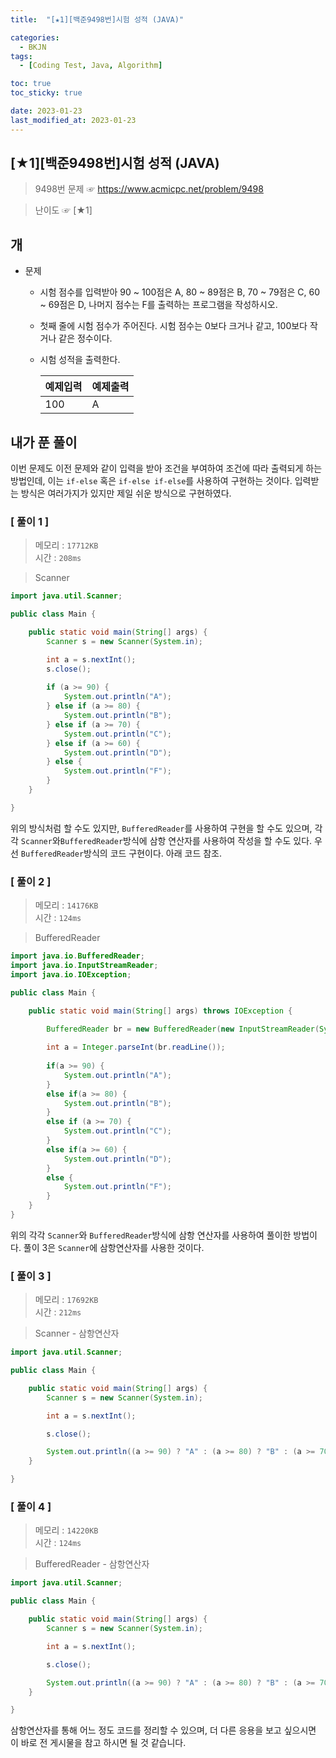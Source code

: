 ```yaml
---
title:  "[★1][백준9498번]시험 성적 (JAVA)" 

categories:
  - BKJN
tags:
  - [Coding Test, Java, Algorithm]

toc: true
toc_sticky: true

date: 2023-01-23
last_modified_at: 2023-01-23
---
```

[★1][백준9498번]시험 성적 (JAVA)
----
> 9498번 문제 ☞ <https://www.acmicpc.net/problem/9498>  

> 난이도 ☞ [★1]
  
## 개  
  
- 문제
  - 시험 점수를 입력받아 90 ~ 100점은 A, 80 ~ 89점은 B, 70 ~ 79점은 C, 60 ~ 69점은 D, 나머지 점수는 F를 출력하는 프로그램을 작성하시오.
  - 첫째 줄에 시험 점수가 주어진다. 시험 점수는 0보다 크거나 같고, 100보다 작거나 같은 정수이다.
  - 시험 성적을 출력한다.
  
	|예제입력|예제출력|
	|:--|:--|
	|100|A|

  
## 내가 푼 풀이
  
이번 문제도 이전 문제와 같이 입력을 받아 조건을 부여하여 조건에 따라 출력되게 하는 방법인데, 이는 `if-else` 혹은 `if-else if-else`를 사용하여 구현하는 것이다. 입력받는 방식은 여러가지가 있지만 제일 쉬운 방식으로 구현하였다.
  
### [ 풀이 1 ]  
>메모리 : `17712KB`  
>시간 : `208ms`  

> Scanner  
  
```java
import java.util.Scanner;

public class Main {

	public static void main(String[] args) {
		Scanner s = new Scanner(System.in);

		int a = s.nextInt();
		s.close();
		
		if (a >= 90) {
			System.out.println("A");
		} else if (a >= 80) {
			System.out.println("B");
		} else if (a >= 70) {
			System.out.println("C");
		} else if (a >= 60) {
			System.out.println("D");
		} else {
			System.out.println("F");
		}
	}

}
```
위의 방식처럼 할 수도 있지만, `BufferedReader`를 사용하여 구현을 할 수도 있으며, 각각 `Scanner`와`BufferedReader`방식에 삼항 연산자를 사용하여 작성을 할 수도 있다. 우선 `BufferedReader`방식의 코드 구현이다. 아래 코드 참조.
### [ 풀이 2 ]  
>메모리 : `14176KB`  
>시간 : `124ms`  
  
>BufferedReader
    
```java
import java.io.BufferedReader;
import java.io.InputStreamReader;
import java.io.IOException;

public class Main {

	public static void main(String[] args) throws IOException {
       
		BufferedReader br = new BufferedReader(new InputStreamReader(System.in));

		int a = Integer.parseInt(br.readLine());
       
		if(a >= 90) {
			System.out.println("A");
		}
		else if(a >= 80) {
			System.out.println("B");
		}
		else if (a >= 70) {
			System.out.println("C");
		}
		else if(a >= 60) {
			System.out.println("D");
		}
		else {
			System.out.println("F");
		}
	}
}
```
위의 각각 `Scanner`와 `BufferedReader`방식에 삼항 연산자를 사용하여 풀이한 방법이다. 풀이 3은 `Scanner`에 삼항연산자를 사용한 것이다.
### [ 풀이 3 ]  
>메모리 : `17692KB`  
>시간 : `212ms`  
  
>Scanner - 삼항연산자
    
```java
import java.util.Scanner;

public class Main {

	public static void main(String[] args) {
		Scanner s = new Scanner(System.in);

		int a = s.nextInt();

		s.close();

		System.out.println((a >= 90) ? "A" : (a >= 80) ? "B" : (a >= 70) ? "C" : (a >= 60) ? "D" : "F");
	}

}
```
### [ 풀이 4 ]  
>메모리 : `14220KB`  
>시간 : `124ms`  
  
>BufferedReader - 삼항연산자
  
```java
import java.util.Scanner;

public class Main {

	public static void main(String[] args) {
		Scanner s = new Scanner(System.in);

		int a = s.nextInt();

		s.close();

		System.out.println((a >= 90) ? "A" : (a >= 80) ? "B" : (a >= 70) ? "C" : (a >= 60) ? "D" : "F");
	}

}
```
삼항연산자를 통해 어느 정도 코드를 정리할 수 있으며, 더 다른 응용을 보고 싶으시면 이 바로 전 게시물을 참고 하시면 될 것 같습니다.
